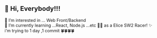 <h2>👋 Hi, Everybody!!!</h2>
👀 I’m interested in ... Web Front/Backend <br>
🌱 I’m currently learning ...React, Node.js ...etc 👊👊 as a Elice SW2 Racer!
✨ i'm trying to 1 day ,1 commit 🍀🍀🍀🍀
